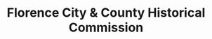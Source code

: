---
layout: repo
title: "Florence City & County Historical Commission"
id: 2055
permalink: repos/2055/
---